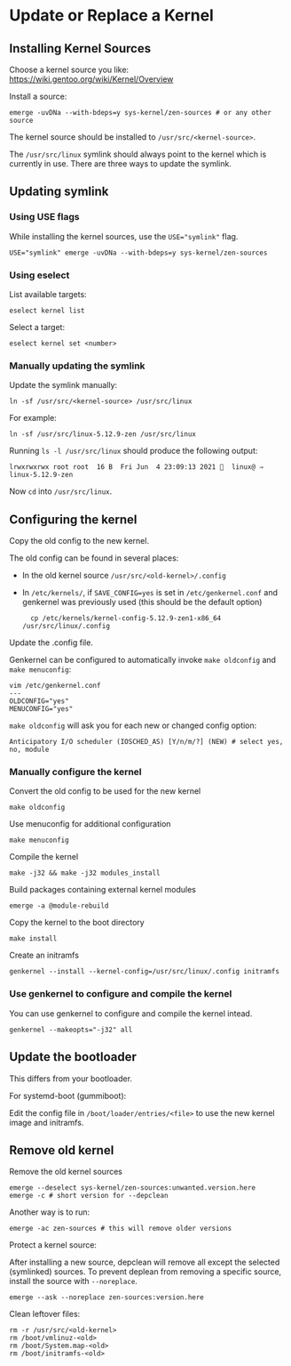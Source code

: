 # Update or Replace a Kernel

## Installing Kernel Sources

Choose a kernel source you like: https://wiki.gentoo.org/wiki/Kernel/Overview

Install a source:

	emerge -uvDNa --with-bdeps=y sys-kernel/zen-sources # or any other source

The kernel source should be installed to `/usr/src/<kernel-source>`.

The `/usr/src/linux` symlink should always point to the kernel which is currently
in use. There are three ways to update the symlink.

## Updating symlink

### Using USE flags

While installing the kernel sources, use the `USE="symlink"` flag.

	USE="symlink" emerge -uvDNa --with-bdeps=y sys-kernel/zen-sources

### Using eselect

List available targets:

	eselect kernel list

Select a target:

	eselect kernel set <number>

### Manually updating the symlink

Update the symlink manually:

	ln -sf /usr/src/<kernel-source> /usr/src/linux

For example:

	ln -sf /usr/src/linux-5.12.9-zen /usr/src/linux

Running `ls -l /usr/src/linux` should produce the following output:

	lrwxrwxrwx root root  16 B  Fri Jun  4 23:09:13 2021   linux@ ⇒ linux-5.12.9-zen

Now `cd` into `/usr/src/linux`.

## Configuring the kernel

Copy the old config to the new kernel.

The old config can be found in several places:

* In the old kernel source `/usr/src/<old-kernel>/.config`
* In `/etc/kernels/`, if `SAVE_CONFIG=yes` is set in `/etc/genkernel.conf` and genkernel was previously used (this should be the default option)

		cp /etc/kernels/kernel-config-5.12.9-zen1-x86_64 /usr/src/linux/.config

Update the .config file.

Genkernel can be configured to automatically invoke `make oldconfig` and
`make menuconfig`:

	vim /etc/genkernel.conf
	---
	OLDCONFIG="yes"
	MENUCONFIG="yes"

`make oldconfig` will ask you for each new or changed config option:

	Anticipatory I/O scheduler (IOSCHED_AS) [Y/n/m/?] (NEW) # select yes, no, module

### Manually configure the kernel

Convert the old config to be used for the new kernel

	make oldconfig

Use menuconfig for additional configuration

	make menuconfig

Compile the kernel

	make -j32 && make -j32 modules_install

Build packages containing external kernel modules

	emerge -a @module-rebuild

Copy the kernel to the boot directory

	make install

Create an initramfs

	genkernel --install --kernel-config=/usr/src/linux/.config initramfs

### Use genkernel to configure and compile the kernel

You can use genkernel to configure and compile the kernel intead.

	genkernel --makeopts="-j32" all

## Update the bootloader

This differs from your bootloader.

For systemd-boot (gummiboot):

Edit the config file in `/boot/loader/entries/<file>` to use the new kernel image
and initramfs.

## Remove old kernel

Remove the old kernel sources

	emerge --deselect sys-kernel/zen-sources:unwanted.version.here
	emerge -c # short version for --depclean

Another way is to run:

	emerge -ac zen-sources # this will remove older versions

Protect a kernel source:

After installing a new source, depclean will remove all except the selected
(symlinked) sources. To prevent deplean from removing a specific source, install
the source with `--noreplace`.

	emerge --ask --noreplace zen-sources:version.here

Clean leftover files:

	rm -r /usr/src/<old-kernel>
	rm /boot/vmlinuz-<old>
	rm /boot/System.map-<old>
	rm /boot/initramfs-<old>

